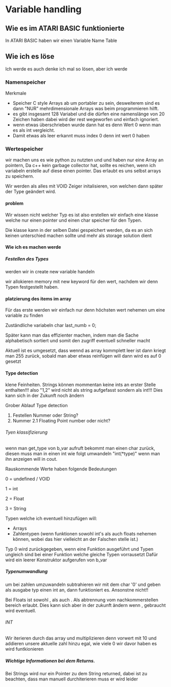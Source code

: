 # Variable handling

## Wie es im ATARI BASIC funktionierte
In ATARI BASIC haben wir einen Variable Name Table


## Wie ich es löse

Ich werde es auch denke ich mal so lösen, aber ich werde 


### Namenspeicher

Merkmale 

- Speicher C style Arrays ab um portabler zu sein, desweiterem sind es dann "NUR" mehrdimensionale Arrays was beim programmieren hilft.
- es gibt insgesamt 128 Variabel und die dürfen eine namenslänge von 20 Zeichen haben dabei wird der rest wegeworfen und einfach ignoriert.
- wenn etwas überschrieben wurde dann hat es denn Wert 0 wenn man es als int vergleicht.
- Damit etwas als leer erkannt muss index 0 denn int wert 0 haben


### Wertespeicher
wir machen uns es wie python zu nutzten und und haben nur eine Array an pointern, Da c++ kein garbage collector hat, sollte es reichen, wenn ich variabeln erstelle auf diese einen pointer. Das erlaubt es uns selbst arrays zu speichern. 

Wir werden als alles mit VOID Zeiger initalisieren, von welchen dann später der Type geändert wird.

#### problem 
Wir wissen nicht welcher Typ es ist also erstellen wir einfach eine klasse welche nur einen pointer und einen char speicher für den Typen. 

Die klasse kann in der selben Datei gespeichert werden, da es an sich keinen unterschied machen sollte und mehr als storage solution dient


#### Wie ich es machen werde 

##### Festellen des Types 
werden wir in create new variable handeln

wir allokieren memory mit new keyword für den wert, nachdem wir denn Typen festgestellt haben. 


#### platzierung des items im array 

Für das erste werden wir einfach nur denn höchsten wert nehemen um eine variable zu finden

Zuständliche variabeln 
char last_numb = 0;


Später kann man das effizienter machen, indem man die Sache alphabetisch sortiert und somit den zugriff eventuell schneller macht

Aktuell ist es umgesetzt, dass wennd as array kommplett leer ist dann kriegt man 255 zurück, sobald man aber etwas reinfügen will dann wird es auf 0 gesetzt
#### Type detection

klene Feinheiten. Strings können mommentan keine ints an erster Stelle enthalten!!!
also "1,2" wird nicht als string aufgefasst sondern als int!!!
Dies kann sich in der Zukunft noch ändern

Grober Ablauf Type detection
1. Festellen Nummer oder String?
2. Nummer
   2.1 Floating Point number oder nicht?


###### Tyen klassifizierung 
wenn man get_type von b_var aufruft bekommt man  einen char zurück, diesen muss man in einen int wie folgt umwandeln "int(*type)" wenn man ihn anzeigen will in cout.

Rauskommende Werte haben folgende Bedeutungen

0 = undefined / VOID 

1 = int

2 = Float

3 = String

Typen welche ich eventuell hinzufügen will:

- Arrays
- Zahlentypen (wenn funktionen sowohl int's als auch floats nehemen können, wobei das hier vielleicht an der Falschen stelle ist.)


Typ 0 wird zurückgegeben, wenn eine Funktion ausgeführt und Typen ungleich sind bei einer Funktion welche gleiche Typen vorrausetzt
Dafür wird ein leerer Konstruktor aufgerufen von b_var
##### Typenumwandlung
um bei zahlen umzuwandeln subtrahieren wir mit dem char '0' und geben als ausgabe typ einen int an, dann funktioniert es. Ansonstne nicht!!

Bei Floats ist sowohl , als auch . Als abtrennung vom nachkommerstellen bereich erlaubt. Dies kann sich aber in der zukunft ändern wenn , gebraucht wird eventuell.
###### INT

Wir iterieren durch das array und multiplizieren denn vorwert mit 10 und addieren unsere aktuelle zahl hinzu egal, wie viele 0 wir davor haben es wird funtkionieren

##### Wichtige Informationen bei dem Returns.

Bei Strings wird nur ein Pointer zu dem String returned, dabei ist zu beachten, dass man manuell durchiterieren muss er wird leider 